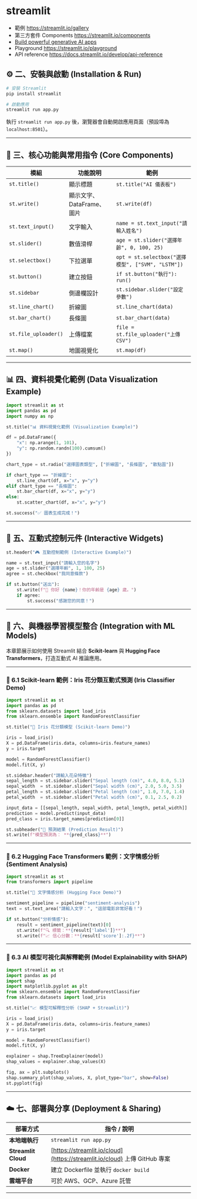 # streamlit
- 範例 https://streamlit.io/gallery
- 第三方套件 Components  https://streamlit.io/components
- [Build powerful generative AI apps](https://streamlit.io/generative-ai)
- Playground  https://streamlit.io/playground
- API reference  https://docs.streamlit.io/develop/api-reference

## ⚙️ 二、安裝與啟動 (Installation & Run)

```bash
# 安裝 Streamlit
pip install streamlit

# 啟動應用
streamlit run app.py
```

執行 `streamlit run app.py` 後，瀏覽器會自動開啟應用頁面（預設埠為 `localhost:8501`）。

---

## 🧩 三、核心功能與常用指令 (Core Components)

| 模組 | 功能說明 | 範例 |
|------|-----------|------|
| `st.title()` | 顯示標題 | `st.title("AI 儀表板")` |
| `st.write()` | 顯示文字、DataFrame、圖片 | `st.write(df)` |
| `st.text_input()` | 文字輸入 | `name = st.text_input("請輸入姓名")` |
| `st.slider()` | 數值滑桿 | `age = st.slider("選擇年齡", 0, 100, 25)` |
| `st.selectbox()` | 下拉選單 | `opt = st.selectbox("選擇模型", ["SVM", "LSTM"])` |
| `st.button()` | 建立按鈕 | `if st.button("執行"): run()` |
| `st.sidebar` | 側邊欄設計 | `st.sidebar.slider("設定參數")` |
| `st.line_chart()` | 折線圖 | `st.line_chart(data)` |
| `st.bar_chart()` | 長條圖 | `st.bar_chart(data)` |
| `st.file_uploader()` | 上傳檔案 | `file = st.file_uploader("上傳 CSV")` |
| `st.map()` | 地圖視覺化 | `st.map(df)` |

---

## 📊 四、資料視覺化範例 (Data Visualization Example)

```python
import streamlit as st
import pandas as pd
import numpy as np

st.title("📊 資料視覺化範例 (Visualization Example)")

df = pd.DataFrame({
    "x": np.arange(1, 101),
    "y": np.random.randn(100).cumsum()
})

chart_type = st.radio("選擇圖表類型", ["折線圖", "長條圖", "散點圖"])

if chart_type == "折線圖":
    st.line_chart(df, x="x", y="y")
elif chart_type == "長條圖":
    st.bar_chart(df, x="x", y="y")
else:
    st.scatter_chart(df, x="x", y="y")

st.success("✅ 圖表生成完成！")
```

---

## 🧭 五、互動式控制元件 (Interactive Widgets)

```python
st.header("🎮 互動控制範例 (Interactive Example)")

name = st.text_input("請輸入您的名字")
age = st.slider("選擇年齡", 1, 100, 25)
agree = st.checkbox("我同意條款")

if st.button("送出"):
    st.write(f"👋 你好 {name}！你的年齡是 {age} 歲。")
    if agree:
        st.success("感謝您的同意！")
```

---

## 🤖 六、與機器學習模型整合 (Integration with ML Models)

本章節展示如何使用 Streamlit 結合 **Scikit-learn** 與 **Hugging Face Transformers**，打造互動式 AI 推論應用。

---

### 🔹 6.1 Scikit-learn 範例：Iris 花分類互動式預測 (Iris Classifier Demo)

```python
import streamlit as st
import pandas as pd
from sklearn.datasets import load_iris
from sklearn.ensemble import RandomForestClassifier

st.title("🌼 Iris 花分類模型 (Scikit-learn Demo)")

iris = load_iris()
X = pd.DataFrame(iris.data, columns=iris.feature_names)
y = iris.target

model = RandomForestClassifier()
model.fit(X, y)

st.sidebar.header("請輸入花朵特徵")
sepal_length = st.sidebar.slider("Sepal length (cm)", 4.0, 8.0, 5.1)
sepal_width  = st.sidebar.slider("Sepal width (cm)", 2.0, 5.0, 3.5)
petal_length = st.sidebar.slider("Petal length (cm)", 1.0, 7.0, 1.4)
petal_width  = st.sidebar.slider("Petal width (cm)", 0.1, 2.5, 0.2)

input_data = [[sepal_length, sepal_width, petal_length, petal_width]]
prediction = model.predict(input_data)
pred_class = iris.target_names[prediction[0]]

st.subheader("🌸 預測結果 (Prediction Result)")
st.write(f"模型預測為： **{pred_class}**")
```

---

### 🔹 6.2 Hugging Face Transformers 範例：文字情感分析 (Sentiment Analysis)

```python
import streamlit as st
from transformers import pipeline

st.title("💬 文字情感分析 (Hugging Face Demo)")

sentiment_pipeline = pipeline("sentiment-analysis")
text = st.text_area("請輸入文字：", "這部電影非常好看！")

if st.button("分析情感"):
    result = sentiment_pipeline(text)[0]
    st.write(f"🔍 標籤：**{result['label']}**")
    st.write(f"📈 信心分數：**{result['score']:.2f}**")
```

---

### 🔹 6.3 AI 模型可視化與解釋範例 (Model Explainability with SHAP)

```python
import streamlit as st
import pandas as pd
import shap
import matplotlib.pyplot as plt
from sklearn.ensemble import RandomForestClassifier
from sklearn.datasets import load_iris

st.title("📈 模型可解釋性分析 (SHAP + Streamlit)")

iris = load_iris()
X = pd.DataFrame(iris.data, columns=iris.feature_names)
y = iris.target

model = RandomForestClassifier()
model.fit(X, y)

explainer = shap.TreeExplainer(model)
shap_values = explainer.shap_values(X)

fig, ax = plt.subplots()
shap.summary_plot(shap_values, X, plot_type="bar", show=False)
st.pyplot(fig)
```

---

## ☁️ 七、部署與分享 (Deployment & Sharing)

| 部署方式 | 指令 / 說明 |
|-----------|-------------|
| **本地端執行** | `streamlit run app.py` |
| **Streamlit Cloud** | [https://streamlit.io/cloud](https://streamlit.io/cloud) 上傳 GitHub 專案 |
| **Docker** | 建立 Dockerfile 並執行 `docker build` |
| **雲端平台** | 可於 AWS、GCP、Azure 託管 |

---

